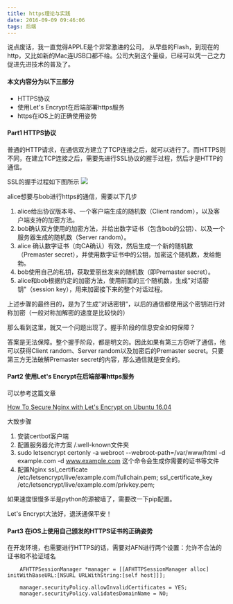 ```yaml
---
title: https理论与实践
date: 2016-09-09 09:46:06
tags: 后端
---
```

说点废话，我一直觉得APPLE是个非常激进的公司， 从早些的Flash，到现在的http，又比如新的Mac连USB口都不给。公司大到这个量级，已经可以凭一己之力促进先进技术的普及了。

#### 本文内容分为以下三部分

+ HTTPS协议
+ 使用Let's Encrypt在后端部署https服务
+ https在iOS上的正确使用姿势

#### Part1 HTTPS协议
普通的HTTP请求，在通信双方建立了TCP连接之后，就可以进行了。而HTTPS则不同，在建立TCP连接之后，需要先进行SSL协议的握手过程，然后才是HTTP的通信。

SSL的握手过程如下图所示
![](http://upload-images.jianshu.io/upload_images/4073552-0d43756862bec209.png?imageMogr2/auto-orient/strip%7CimageView2/2/w/1240)

alice想要与bob进行https的通信，需要以下几步

1. alice给出协议版本号、一个客户端生成的随机数（Client random），以及客户端支持的加密方法。
2. bob确认双方使用的加密方法，并给出数字证书（包含bob的公钥）、以及一个服务器生成的随机数（Server random）。
3. alice 确认数字证书（向CA确认）有效，然后生成一个新的随机数（Premaster secret），并使用数字证书中的公钥，加密这个随机数，发给鲍勃。
4. bob使用自己的私钥，获取爱丽丝发来的随机数（即Premaster secret）。
5. alice和bob根据约定的加密方法，使用前面的三个随机数，生成"对话密钥"（session key），用来加密接下来的整个对话过程。

上述步骤的最终目的，是为了生成”对话密钥“，以后的通信都使用这个密钥进行对称加密（一般对称加解密的速度是比较快的）

那么看到这里，就又一个问题出现了。握手阶段的信息安全如何保障？

答案是无法保障。整个握手阶段，都是明文的。因此如果有第三方窃听了通信，他可以获得Client random、Server random以及加密后的Premaster secret。只要第三方无法破解Premaster secret的内容，那么通信就是安全的。

#### Part2 使用Let's Encrypt在后端部署https服务
可以参考这篇文章

[How To Secure Nginx with Let's Encrypt on Ubuntu 16.04](https://www.digitalocean.com/community/tutorials/how-to-secure-nginx-with-let-s-encrypt-on-ubuntu-16-04)

大致步骤

1. 安装certbot客户端
2. 配置服务器允许方案 /.well-known文件夹
3. sudo letsencrypt certonly -a webroot --webroot-path=/var/www/html -d example.com -d www.example.com 这个命令会生成你需要的证书等文件
4. 配置Nginx ssl_certificate /etc/letsencrypt/live/example.com/fullchain.pem;
ssl_certificate_key /etc/letsencrypt/live/example.com/privkey.pem;

如果速度很慢多半是python的源被墙了，需要改一下pip配置。

Let's Encrypt大法好，退沃通保平安！

#### Part3 在iOS上使用自己颁发的HTTPS证书的正确姿势

在开发环境，也需要进行HTTPS的话，需要对AFN进行两个设置：允许不合法的证书和不验证域名

```
    AFHTTPSessionManager *manager = [[AFHTTPSessionManager alloc] initWithBaseURL:[NSURL URLWithString:[self host]]];

    manager.securityPolicy.allowInvalidCertificates = YES;
    manager.securityPolicy.validatesDomainName = NO;
```
